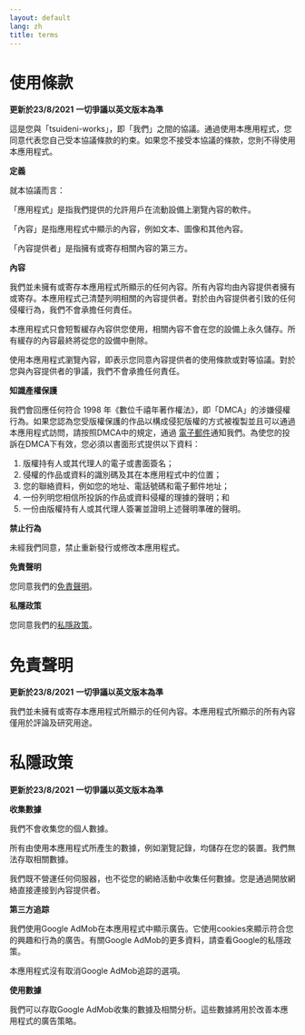 ```yaml
---
layout: default
lang: zh
title: terms
---
```


# 使用條款
**更新於23/8/2021**
**一切爭議以英文版本為準**

這是您與「tsuideni-works」，即「我們」之間的協議。通過使用本應用程式，您同意代表您自己受本協議條款的約束。如果您不接受本協議的條款，您則不得使用本應用程式。

**定義**

就本協議而言：

「應用程式」是指我們提供的允許用戶在流動設備上瀏覽內容的軟件。

「內容」是指應用程式中顯示的內容，例如文本、圖像和其他內容。

「內容提供者」是指擁有或寄存相關內容的第三方。

**內容**

我們並未擁有或寄存本應用程式所顯示的任何內容。所有內容均由內容提供者擁有或寄存。本應用程式己清楚列明相關的內容提供者。對於由內容提供者引致的任何侵權行為，我們不會承擔任何責任。

本應用程式只會短暫緩存內容供您使用，相關內容不會在您的設備上永久儲存。所有緩存的內容最終將從您的設備中刪除。

使用本應用程式瀏覽內容，即表示您同意內容提供者的使用條款或對等協議。對於您與內容提供者的爭議，我們不會承擔任何責任。

**知識產權保護**

我們會回應任何符合 1998 年《數位千禧年著作權法》，即「DMCA」的涉嫌侵權行為。如果您認為您受版權保護的作品以構成侵犯版權的方式被複製並且可以通過本應用程式訪問，請按照DMCA中的規定，通過 [電子郵件](mailto:tsuideniworks@gmail.com)通知我們。為使您的投訴在DMCA下有效，您必須以書面形式提供以下資料：
1. 版權持有人或其代理人的電子或書面簽名；
2. 侵權的作品或資料的識別碼及其在本應用程式中的位置；
3. 您的聯絡資料，例如您的地址、電話號碼和電子郵件地址；
4. 一份列明您相信所投訴的作品或資料侵權的理據的聲明；和
5. 一份由版權持有人或其代理人簽署並證明上述聲明準確的聲明。

**禁止行為**

未經我們同意，禁止重新發行或修改本應用程式。

**免責聲明**

您同意我們的[免責聲明](https://tsuideni-works.github.io/zh/terms.html#免責聲明)。

**私隱政策**

您同意我們的[私隱政策](https://tsuideni-works.github.io/zh/terms.html#私隱政策)。

# 免責聲明
**更新於23/8/2021**
**一切爭議以英文版本為準**

我們並未擁有或寄存本應用程式所顯示的任何內容。本應用程式所顯示的所有內容僅用於評論及研究用途。

# 私隱政策
**更新於23/8/2021**
**一切爭議以英文版本為準**

**收集數據**

我們不會收集您的個人數據。

所有由使用本應用程式所產生的數據，例如瀏覽記錄，均儲存在您的裝置。我們無法存取相關數據。

我們既不營運任何伺服器，也不從您的網絡活動中收集任何數據。您是通過開放網絡直接連接到內容提供者。

**第三方追踪**

我們使用Google AdMob在本應用程式中顯示廣告。它使用cookies來顯示符合您的興趣和行為的廣告。有關Google AdMob的更多資料，請查看Google的私隱政策。

本應用程式沒有取消Google AdMob追踪的選項。

**使用數據**

我們可以存取Google AdMob收集的數據及相關分析。這些數據將用於改善本應用程式的廣告策略。
